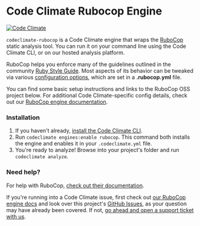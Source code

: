 # Code Climate Rubocop Engine

[![Code Climate](https://codeclimate.com/github/codeclimate/codeclimate-rubocop/badges/gpa.svg)](https://codeclimate.com/github/codeclimate/codeclimate-rubocop)

`codeclimate-rubocop` is a Code Climate engine that wraps the [RuboCop](https://github.com/bbatsov/rubocop) static analysis tool. You can run it on your command line using the Code Climate CLI, or on our hosted analysis platform.

RuboCop helps you enforce many of the guidelines outlined in the community [Ruby Style Guide](https://github.com/bbatsov/ruby-style-guide). Most aspects of its behavior can be tweaked via various [configuration options](https://github.com/bbatsov/rubocop/blob/master/config/default.yml), which are set in a **.rubocop.yml** file.

You can find some basic setup instructions and links to the RuboCop OSS project below. For additional Code Climate-specific config details, check out our [RuboCop engine documentation][cc-docs-rubocop].

### Installation

1. If you haven't already, [install the Code Climate CLI](https://github.com/codeclimate/codeclimate).
2. Run `codeclimate engines:enable rubocop`. This command both installs the engine and enables it in your `.codeclimate.yml` file.
3. You're ready to analyze! Browse into your project's folder and run `codeclimate analyze`.

### Need help?

For help with RuboCop, [check out their documentation](https://github.com/bbatsov/rubocop).

If you're running into a Code Climate issue, first check out [our RuboCop engine docs][cc-docs-rubocop] and look over this project's [GitHub Issues](https://github.com/codeclimate/codeclimate-rubocop/issues), as your question may have already been covered. If not, [go ahead and open a support ticket with us](https://codeclimate.com/help).

[cc-docs-rubocop]: https://docs.codeclimate.com/docs/rubocop
